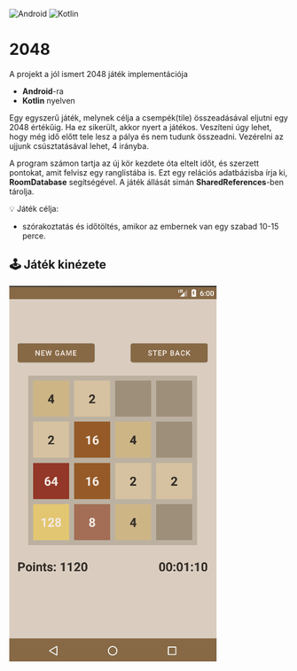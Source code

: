 ![Android](https://img.shields.io/badge/Android-3DDC84?style=for-the-badge&logo=android&logoColor=white)
![Kotlin](https://img.shields.io/badge/kotlin-%230095D5.svg?style=for-the-badge&logo=kotlin&logoColor=white)
# **2048**

A projekt a jól ismert 2048 játék implementációja
- **Android**-ra
- **Kotlin** nyelven

Egy egyszerű játék, melynek célja a csempék(tile) összeadásával eljutni egy 2048 értékűig. Ha ez sikerült, akkor nyert a játékos. Veszíteni úgy lehet, hogy még idő előtt tele lesz a pálya és nem tudunk összeadni.
Vezérelni az ujjunk csúsztatásával lehet, 4 irányba.

A program számon tartja az új kör kezdete óta eltelt időt, és szerzett pontokat, amit felvisz egy ranglistába is. Ezt egy relációs adatbázisba írja ki, **RoomDatabase** segítségével. A játék állását simán **SharedReferences**-ben tárolja.

:bulb: Játék célja:
- szórakoztatás és időtöltés, amikor az embernek van egy szabad 10-15 perce.

## :joystick: Játék kinézete
![Game](./doc/images/ingame.png)
